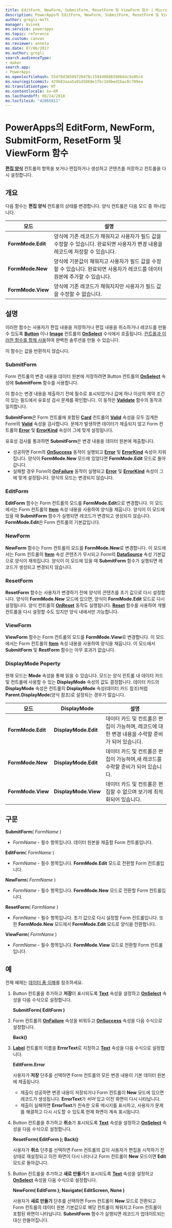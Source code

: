 ```yaml
---
title: EditForm, NewForm, SubmitForm, ResetForm 및 ViewForm 함수 | Microsoft Docs
description: PowerApps의 EditForm, NewForm, SubmitForm, ResetForm 및 ViewForm 함수에 대한 구문과 예제를 포함한 참조 정보
author: gregli-msft
manager: kvivek
ms.service: powerapps
ms.topic: reference
ms.custom: canvas
ms.reviewer: anneta
ms.date: 07/06/2017
ms.author: gregli
search.audienceType:
- maker
search.app:
- PowerApps
ms.openlocfilehash: 55df8d30509720478c1594406865986ddc9a95c4
ms.sourcegitcommit: 429b83aaa5a91d5868e1fbc169bed1bac0c709ea
ms.translationtype: HT
ms.contentlocale: ko-KR
ms.lasthandoff: 08/24/2018
ms.locfileid: "42865811"
---
```

# <a name="editform-newform-submitform-resetform-and-viewform-functions-in-powerapps"></a>PowerApps의 EditForm, NewForm, SubmitForm, ResetForm 및 ViewForm 함수
**[편집 양식](../controls/control-form-detail.md)** 컨트롤의 항목을 보거나 편집하거나 생성하고 콘텐츠를 저장하고 컨트롤을 다시 설정합니다.

## <a name="overview"></a>개요
다음 함수는 **편집 양식** 컨트롤의 상태를 변경합니다.  양식 컨트롤은 다음 모드 중 하나입니다.

| 모드 | 설명 |
| --- | --- |
| **FormMode.Edit** |양식에 기존 레코드가 채워지고 사용자가 필드 값을 수정할 수 있습니다.  완료되면 사용자가 변경 내용을 레코드에 저장할 수 있습니다. |
| **FormMode.New** |양식에 기본값이 채워지고 사용자가 필드 값을 수정할 수 있습니다.  완료되면 사용자가 레코드를 데이터 원본에 추가할 수 있습니다. |
| **FormMode.View** |양식에 기존 레코드가 채워지지만 사용자가 필드 값을 수정할 수 없습니다. |

## <a name="description"></a>설명
이러한 함수는 사용자가 편집 내용을 저장하거나 편집 내용을 취소하거나 레코드를 만들 수 있도록 **[Button](../controls/control-button.md)** 이나 **[Image](../controls/control-image.md)** 컨트롤의 **[OnSelect](../controls/properties-core.md)** 수식에서 호출됩니다. [컨트롤과 이러한 함수를 함께 사용](../working-with-forms.md)하여 완벽한 솔루션을 만들 수 있습니다.

이 함수는 값을 반환하지 않습니다.

### <a name="submitform"></a>SubmitForm
Form 컨트롤의 변경 내용을 데이터 원본에 저장하려면 Button 컨트롤의 **[OnSelect](../controls/properties-core.md)** 속성에 **SubmitForm** 함수를 사용합니다.

이 함수는 변경 내용을 제출하기 전에 필수로 표시되었거나 값에 하나 이상의 제약 조건이 있는 필드에서 유효성 검사 문제를 확인합니다. 이 동작은 **[Validate](function-validate.md)** 함수의 동작과 일치합니다.

**SubmitForm**은 Form 컨트롤에 포함된 **[Card](../controls/control-card.md)** 컨트롤의 **[Valid](../controls/control-card.md)** 속성을 모두 집계한 Form의 **[Valid](../controls/control-form-detail.md)** 속성을 검사합니다. 문제가 발생하면 데이터가 제출되지 않고 Form 컨트롤의 **[Error](../controls/control-form-detail.md)** 및 **[ErrorKind](../controls/control-form-detail.md)** 속성이 그에 맞게 설정됩니다.

유효성 검사를 통과하면 **SubmitForm**은 변경 내용을 데이터 원본에 제출합니다.

* 성공하면 Form의 **[OnSuccess](../controls/control-form-detail.md)** 동작이 실행되고 **[Error](../controls/control-form-detail.md)** 및 **[ErrorKind](../controls/control-form-detail.md)** 속성이 지워집니다.  양식이 **FormMode.New** 모드에 있었다면 **FormMode.Edit** 모드로 돌아갑니다.
* 실패할 경우 Form의 **[OnFailure](../controls/control-form-detail.md)** 동작이 실행되고 **[Error](../controls/control-form-detail.md)** 및 **[ErrorKind](../controls/control-form-detail.md)** 속성이 그에 맞게 설정됩니다.  양식의 모드는 변경되지 않습니다.  

### <a name="editform"></a>EditForm
**EditForm** 함수는 Form 컨트롤의 모드를 **FormMode.Edit**으로 변경합니다. 이 모드에서는 Form 컨트롤의 **[Item](../controls/control-form-detail.md)** 속성 내용을 사용하여 양식을 채웁니다.  양식이 이 모드에 있을 때 **SubmitForm** 함수가 실행되면 레코드가 변경되고 생성되지 않습니다.  **FormMode.Edit**은 Form 컨트롤의 기본값입니다.

### <a name="newform"></a>NewForm
**NewForm** 함수는 Form 컨트롤의 모드를 **FormMode.New**로 변경합니다. 이 모드에서는 Form 컨트롤의 **[Item](../controls/control-form-detail.md)** 속성 콘텐츠가 무시되고 Form의 **[DataSource](../controls/control-form-detail.md)** 속성 기본값으로 양식이 채워집니다. 양식이 이 모드에 있을 때 **SubmitForm** 함수가 실행되면 레코드가 생성되고 변경되지 않습니다.

### <a name="resetform"></a>ResetForm
**ResetForm** 함수는 사용자가 변경하기 전에 양식의 콘텐츠를 초기 값으로 다시 설정합니다. 양식이 **FormMode.New** 모드에 있으면, 양식이 **FormMode.Edit** 모드로 다시 설정됩니다. 양식 컨트롤의 **[OnReset](../controls/control-form-detail.md)** 동작도 실행됩니다.  **[Reset](function-reset.md)** 함수를 사용하여 개별 컨트롤을 다시 설정할 수도 있지만 양식 내에서만 가능합니다.

### <a name="viewform"></a>ViewForm
**ViewForm** 함수는 Form 컨트롤의 모드를 **FormMode.View**로 변경합니다. 이 모드에서는 Form 컨트롤의 **[Item](../controls/control-form-detail.md)** 속성 내용을 사용하여 양식을 채웁니다.  이 모드에서 **SubmitForm** 및 **RestForm** 함수는 아무 효과가 없습니다.

### <a name="displaymode-poperty"></a>DisplayMode Poperty
현재 모드는 **Mode** 속성을 통해 읽을 수 있습니다.  모드는 양식 컨트롤 내 데이터 카드 및 컨트롤에 사용할 수 있는 **DisplayMode** 속성의 값도 결정합니다.  데이터 카드의 **DisplayMode** 속성은 컨트롤의 **DisplayMode** 속성(데이터 카드 참조)처럼 **Parent.DisplayMode**(양식 참조)로 설정되는 경우가 많습니다. 

| 모드 | DisplayMode | 설명 |
| --- | --- | --- |
| **FormMode.Edit** |**DisplayMode.Edit** |데이터 카드 및 컨트롤은 편집이 가능하며, 레코드에 대한 변경 내용을 수락할 준비가 되어 있습니다. |
| **FormMode.New** |**DisplayMode.Edit** |데이터 카드 및 컨트롤은 편집이 가능하며,새 레코드를 수락할 준비가 되어 있습니다. |
| **FormMode.View** |**DisplayMode.View** |데이터 카드 및 컨트롤은 편집할 수 없으며 보기에 최적화되어 있습니다. |

## <a name="syntax"></a>구문
**SubmitForm**( *FormName* )

* *FormName* - 필수 항목입니다. 데이터 원본을 제출할 Form 컨트롤입니다.

**EditForm**( *FormName* )

* *FormName* - 필수 항목입니다.  **FormMode.Edit** 모드로 전환할 Form 컨트롤입니다.

**NewForm**( *FormName* )

* *FormName* - 필수 항목입니다. **FormMode.New** 모드로 전환할 Form 컨트롤입니다.

**ResetForm**( *FormName* )

* *FormName* - 필수 항목입니다. 초기 값으로 다시 설정할 Form 컨트롤입니다. 또한 **FormMode.New** 모드에서 **FormMode.Edit** 모드로 양식을 전환합니다.

**ViewForm**( *FormName* )

* *FormName* - 필수 항목입니다.  **FormMode.View** 모드로 전환할 Form 컨트롤입니다.

## <a name="examples"></a>예
전체 예제는 [데이터 폼 이해](../working-with-forms.md)를 참조하세요.

1. Button 컨트롤을 추가하고 **저장**이 표시되도록 **[Text](../controls/properties-core.md)** 속성을 설정하고 **[OnSelect](../controls/properties-core.md)** 속성을 다음 수식으로 설정합니다.
   
    **SubmitForm( EditForm )**
2. Form 컨트롤의 **[OnFailure](../controls/control-form-detail.md)** 속성을 비워두고 **[OnSuccess](../controls/control-form-detail.md)** 속성을 다음 수식으로 설정합니다.
   
    **Back()**
3. **[Label](../controls/control-text-box.md)** 컨트롤의 이름을 **ErrorText**로 지정하고 **[Text](../controls/properties-core.md)** 속성을 다음 수식으로 설정합니다.
   
    **EditForm.Error**
   
    사용자가 **저장** 단추를 선택하면 Form 컨트롤의 모든 변경 내용이 기본 데이터 원본에 제출됩니다.
   
   * 제출이 성공하면 변경 내용이 저장되거나 Form 컨트롤이 **New** 모드에 있으면 레코드가 생성됩니다. **ErrorText**가 *비어* 있고 이전 화면이 다시 나타납니다.
   * 제출이 실패하면 **ErrorText**가 친숙한 오류 메시지를 표시하고, 사용자가 문제를 해결하고 다시 시도할 수 있도록 현재 화면이 계속 표시됩니다.
4. Button 컨트롤을 추가하고 **취소**가 표시되도록 **[Text](../controls/properties-core.md)** 속성을 설정하고 **[OnSelect](../controls/properties-core.md)** 속성을 다음 수식으로 설정합니다.
   
    **ResetForm( EditForm ); Back()**
   
    사용자가 **취소** 단추를 선택하면 Form 컨트롤의 값이 사용자가 편집을 시작하기 전 상태로 재설정되고 이전 화면이 다시 나타나고 Form 컨트롤이 **New** 모드이면 **Edit** 모드로 돌아갑니다.
5. Button 컨트롤을 추가하고 **새로 만들기**가 표시되도록 **[Text](../controls/properties-core.md)** 속성을 설정하고 **[OnSelect](../controls/properties-core.md)** 속성을 다음 수식으로 설정합니다.
   
    **NewForm( EditForm ); Navigate( EditScreen, None )**
   
    사용자가 **새로 만들기** 단추를 선택하면 Form 컨트롤이 **New** 모드로 전환되고 Form 컨트롤의 데이터 원본 기본값으로 해당 컨트롤이 채워지고 Form 컨트롤이 포함된 화면이 나타납니다. **SubmitForm** 함수가 실행되면 레코드가 업데이트되는 대신 만들어집니다.

